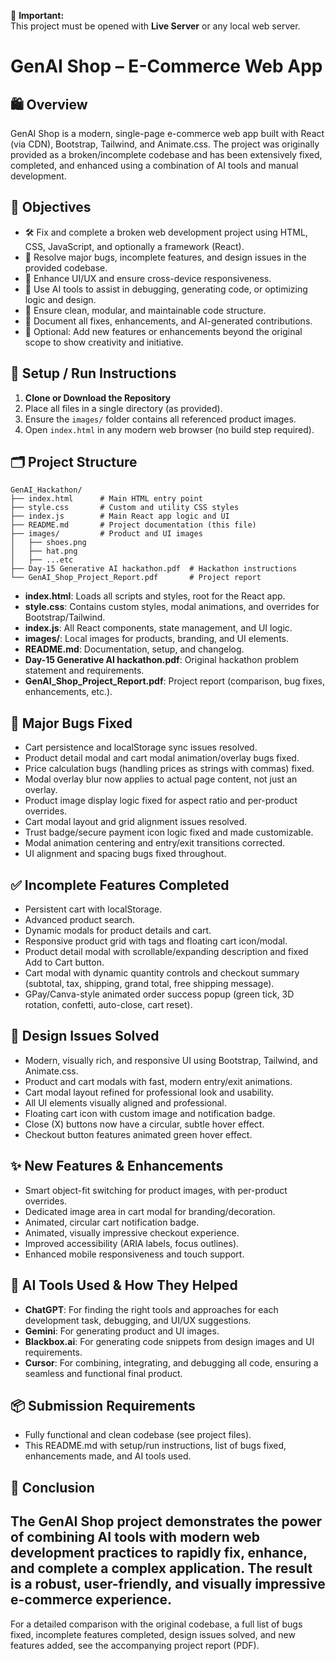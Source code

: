  📢 **Important:**  
 This project must be opened with **Live Server** or any local web server.

# GenAI Shop – E-Commerce Web App

## 🛍️ Overview
GenAI Shop is a modern, single-page e-commerce web app built with React (via CDN), Bootstrap, Tailwind, and Animate.css. The project was originally provided as a broken/incomplete codebase and has been extensively fixed, completed, and enhanced using a combination of AI tools and manual development.

## 🎯 Objectives
- 🛠️ Fix and complete a broken web development project using HTML, CSS, JavaScript, and optionally a framework (React).
- 🐞 Resolve major bugs, incomplete features, and design issues in the provided codebase.
- 💎 Enhance UI/UX and ensure cross-device responsiveness.
- 🤖 Use AI tools to assist in debugging, generating code, or optimizing logic and design.
- 🧩 Ensure clean, modular, and maintainable code structure.
- 📝 Document all fixes, enhancements, and AI-generated contributions.
- 🌟 Optional: Add new features or enhancements beyond the original scope to show creativity and initiative.

## 🚀 Setup / Run Instructions
1. **Clone or Download the Repository**
2. Place all files in a single directory (as provided).
3. Ensure the `images/` folder contains all referenced product images.
4. Open `index.html` in any modern web browser (no build step required).

## 🗂️ Project Structure
```
GenAI_Hackathon/
├── index.html      # Main HTML entry point
├── style.css       # Custom and utility CSS styles
├── index.js        # Main React app logic and UI
├── README.md       # Project documentation (this file)
├── images/         # Product and UI images
│   ├── shoes.png
│   ├── hat.png
│   ├── ...etc
├── Day-15 Generative AI hackathon.pdf  # Hackathon instructions
└── GenAI_Shop_Project_Report.pdf       # Project report
```
- **index.html**: Loads all scripts and styles, root for the React app.
- **style.css**: Contains custom styles, modal animations, and overrides for Bootstrap/Tailwind.
- **index.js**: All React components, state management, and UI logic.
- **images/**: Local images for products, branding, and UI elements.
- **README.md**: Documentation, setup, and changelog.
- **Day-15 Generative AI hackathon.pdf**: Original hackathon problem statement and requirements.
- **GenAI_Shop_Project_Report.pdf**: Project report (comparison, bug fixes, enhancements, etc.).

## 🐞 Major Bugs Fixed
- Cart persistence and localStorage sync issues resolved.
- Product detail modal and cart modal animation/overlay bugs fixed.
- Price calculation bugs (handling prices as strings with commas) fixed.
- Modal overlay blur now applies to actual page content, not just an overlay.
- Product image display logic fixed for aspect ratio and per-product overrides.
- Cart modal layout and grid alignment issues resolved.
- Trust badge/secure payment icon logic fixed and made customizable.
- Modal animation centering and entry/exit transitions corrected.
- UI alignment and spacing bugs fixed throughout.

## ✅ Incomplete Features Completed
- Persistent cart with localStorage.
- Advanced product search.
- Dynamic modals for product details and cart.
- Responsive product grid with tags and floating cart icon/modal.
- Product detail modal with scrollable/expanding description and fixed Add to Cart button.
- Cart modal with dynamic quantity controls and checkout summary (subtotal, tax, shipping, grand total, free shipping message).
- GPay/Canva-style animated order success popup (green tick, 3D rotation, confetti, auto-close, cart reset).

## 🎨 Design Issues Solved
- Modern, visually rich, and responsive UI using Bootstrap, Tailwind, and Animate.css.
- Product and cart modals with fast, modern entry/exit animations.
- Cart modal layout refined for professional look and usability.
- All UI elements visually aligned and professional.
- Floating cart icon with custom image and notification badge.
- Close (X) buttons now have a circular, subtle hover effect.
- Checkout button features animated green hover effect.

## ✨ New Features & Enhancements
- Smart object-fit switching for product images, with per-product overrides.
- Dedicated image area in cart modal for branding/decoration.
- Animated, circular cart notification badge.
- Animated, visually impressive checkout experience.
- Improved accessibility (ARIA labels, focus outlines).
- Enhanced mobile responsiveness and touch support.

## 🤖 AI Tools Used & How They Helped
- **ChatGPT**: For finding the right tools and approaches for each development task, debugging, and UI/UX suggestions.
- **Gemini**: For generating product and UI images.
- **Blackbox.ai**: For generating code snippets from design images and UI requirements.
- **Cursor**: For combining, integrating, and debugging all code, ensuring a seamless and functional final product.

## 📦 Submission Requirements
- Fully functional and clean codebase (see project files).
- This README.md with setup/run instructions, list of bugs fixed, enhancements made, and AI tools used.

## 🏁 Conclusion
The GenAI Shop project demonstrates the power of combining AI tools with modern web development practices to rapidly fix, enhance, and complete a complex application. The result is a robust, user-friendly, and visually impressive e-commerce experience.
---

For a detailed comparison with the original codebase, a full list of bugs fixed, incomplete features completed, design issues solved, and new features added, see the accompanying project report (PDF).

 
